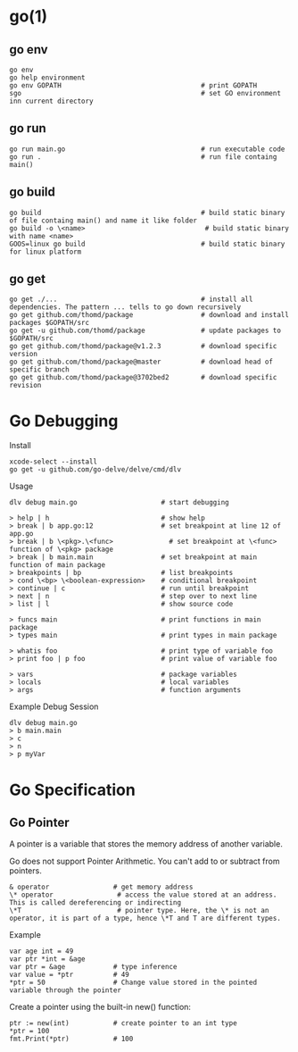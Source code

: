
# go(1)

## go env

    go env
    go help environment
    go env GOPATH                                   # print GOPATH
    sgo                                             # set GO environment inn current directory

## go run

    go run main.go                                  # run executable code
    go run .                                        # run file containg main()

## go build

    go build                                        # build static binary of file containg main() and name it like folder
    go build -o \<name>                              # build static binary with name <name>
    GOOS=linux go build                             # build static binary for linux platform

## go get

    go get ./...                                    # install all dependencies. The pattern ... tells to go down recursively
    go get github.com/thomd/package                 # download and install packages $GOPATH/src
    go get -u github.com/thomd/package              # update packages to $GOPATH/src
    go get github.com/thomd/package@v1.2.3          # download specific version
    go get github.com/thomd/package@master          # download head of specific branch
    go get github.com/thomd/package@3702bed2        # download specific revision

# Go Debugging

Install

    xcode-select --install
    go get -u github.com/go-delve/delve/cmd/dlv

Usage

    dlv debug main.go                     # start debugging

    > help | h                            # show help
    > break | b app.go:12                 # set breakpoint at line 12 of app.go
    > break | b \<pkg>.\<func>              # set breakpoint at \<func> function of \<pkg> package
    > break | b main.main                 # set breakpoint at main function of main package
    > breakpoints | bp                    # list breakpoints
    > cond \<bp> \<boolean-expression>    # conditional breakpoint
    > continue | c                        # run until breakpoint
    > next | n                            # step over to next line
    > list | l                            # show source code

    > funcs main                          # print functions in main package
    > types main                          # print types in main package

    > whatis foo                          # print type of variable foo
    > print foo | p foo                   # print value of variable foo

    > vars                                # package variables
    > locals                              # local variables
    > args                                # function arguments

  Example Debug Session

    dlv debug main.go
    > b main.main
    > c
    > n
    > p myVar


# Go Specification

## Go Pointer

A pointer is a variable that stores the memory address of another variable.

Go does not support Pointer Arithmetic. You can't add to or subtract from pointers.


    & operator                # get memory address
    \* operator                # access the value stored at an address. This is called dereferencing or indirecting
    \*T                        # pointer type. Here, the \* is not an operator, it is part of a type, hence \*T and T are different types.

  Example

    var age int = 49
    var ptr *int = &age
    var ptr = &age            # type inference
    var value = *ptr          # 49
    *ptr = 50                 # Change value stored in the pointed variable through the pointer

  Create a pointer using the built-in new() function:

    ptr := new(int)           # create pointer to an int type
    *ptr = 100
    fmt.Print(*ptr)           # 100
